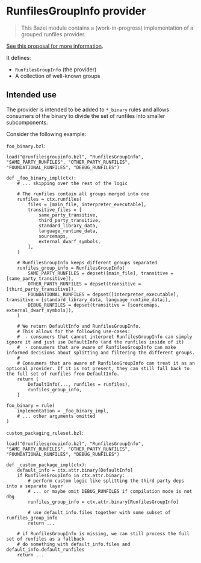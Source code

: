 # RunfilesGroupInfo provider

> This Bazel module contains a (work-in-progress) implementation of a grouped runfiles provider.

[See this proposal for more information](https://docs.google.com/document/d/1BOheluS2OOPfXyOMtbjnWvMivQo6CDjEB-_C-z3hBCg/edit).

It defines:

* `RunfilesGroupInfo` (the provider)
* A collection of well-known groups

## Intended use

The provider is intended to be added to `*_binary` rules and allows consumers of the binary to divide the set of runfiles into smaller subcomponents.


Consider the following example:

`foo_binary.bzl`:

```starlark
load("@runfilesgroupinfo.bzl", "RunfilesGroupInfo", "SAME_PARTY_RUNFILES", "OTHER_PARTY_RUNFILES", "FOUNDATIONAL_RUNFILES", "DEBUG_RUNFILES")

def _foo_binary_impl(ctx):
    # ... skipping over the rest of the logic

    # The runfiles contain all groups merged into one
    runfiles = ctx.runfiles(
        files = [main_file, interpreter_executable],
        transitive_files = [
            same_party_transitive,
            third_party_transitive,
            standard_library_data,
            language_runtime_data,
            sourcemaps,
            external_dwarf_symbols,
        ],
    )

    # RunfilesGroupInfo keeps different groups separated
    runfiles_group_info = RunfilesGroupInfo(
        SAME_PARTY_RUNFILES = depset([main_file], transitive = [same_party_transitive]),
        OTHER_PARTY_RUNFILES = depset(transitive = [third_party_transitive]),
        FOUNDATIONAL_RUNFILES = depset([interpreter_executable], transitive = [standard_library_data, language_runtime_data]),
        DEBUG_RUNFILES = depset(transitive = [sourcemaps, external_dwarf_symbols]),
    )

    # We return DefaultInfo and RunfilesGroupInfo.
    # This allows for the following use-cases:
    #  - consumers that cannot interpret RunfilesGroupInfo can simply ignore it and just use DefaultInfo (and the runfiles inside of it)
    #  - consumers that are aware of RunfilesGroupInfo can make informed decisions about splitting and filtering the different groups.
    #
    # Consumers that are aware of RunfilesGroupInfo can treat it as an optional provider. If it is not present, they can still fall back to the full set of runfiles from DefaultInfo.
    return [
        DefaultInfo(..., runfiles = runfiles),
        runfiles_group_info,
    ]

foo_binary = rule(
    implementation = _foo_binary_impl,
    # ... other arguments omitted
)
```

`custom_packaging_ruleset.bzl`:

```starlark
load("@runfilesgroupinfo.bzl", "RunfilesGroupInfo", "SAME_PARTY_RUNFILES", "OTHER_PARTY_RUNFILES", "FOUNDATIONAL_RUNFILES", "DEBUG_RUNFILES")

def _custom_package_impl(ctx):
    default_info = ctx.attr.binary[DefaultInfo]
    if RunfilesGroupInfo in ctx.attr.binary:
        # perform custom logic like splitting the third party deps into a separate layer
        # ... or maybe omit DEBUG_RUNFILES if compilation mode is not dbg
        runfiles_group_info = ctx.attr.binary[RunfilesGroupInfo]

        # use default_info.files together with some subset of runfiles_group_info
        return ...
    
    # if RunfilesGroupInfo is missing, we can still process the full set of runfiles as a fallback
    # do something with default_info.files and default_info.default_runfiles
    return ...
```